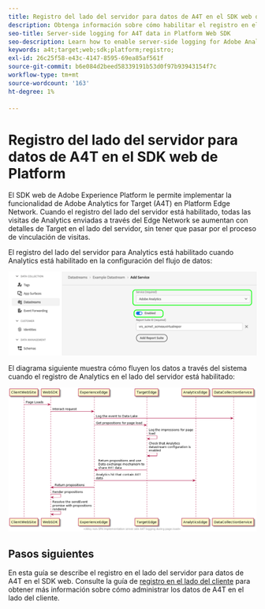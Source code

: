 ```yaml
---
title: Registro del lado del servidor para datos de A4T en el SDK web de Platform
description: Obtenga información sobre cómo habilitar el registro en el lado del servidor para Adobe Analytics for Target (A4T) mediante el SDK web de Experience Platform.
seo-title: Server-side logging for A4T data in Platform Web SDK
seo-description: Learn how to enable server-side logging for Adobe Analytics for Target (A4T) using the Experience Platform Web SDK.
keywords: a4t;target;web;sdk;platform;registro;
exl-id: 26c25f58-e43c-4147-8595-69ea85af561f
source-git-commit: b6e084d2beed58339191b53d0f97b93943154f7c
workflow-type: tm+mt
source-wordcount: '163'
ht-degree: 1%

---
```


# Registro del lado del servidor para datos de A4T en el SDK web de Platform

El SDK web de Adobe Experience Platform le permite implementar la funcionalidad de Adobe Analytics for Target (A4T) en Platform Edge Network. Cuando el registro del lado del servidor está habilitado, todas las visitas de Analytics enviadas a través del Edge Network se aumentan con detalles de Target en el lado del servidor, sin tener que pasar por el proceso de vinculación de visitas.

El registro del lado del servidor para Analytics está habilitado cuando Analytics está habilitado en la configuración del flujo de datos:

![Configuración de secuencia de datos de Analytics habilitada](../assets/enable-analytics-datastream.png)

El diagrama siguiente muestra cómo fluyen los datos a través del sistema cuando el registro de Analytics en el lado del servidor está habilitado:

![Flujo de registro del lado del servidor](../assets/analytics-server-side-logging.png)

## Pasos siguientes

En esta guía se describe el registro en el lado del servidor para datos de A4T en el SDK web. Consulte la guía de [registro en el lado del cliente](./client-side.md) para obtener más información sobre cómo administrar los datos de A4T en el lado del cliente.
